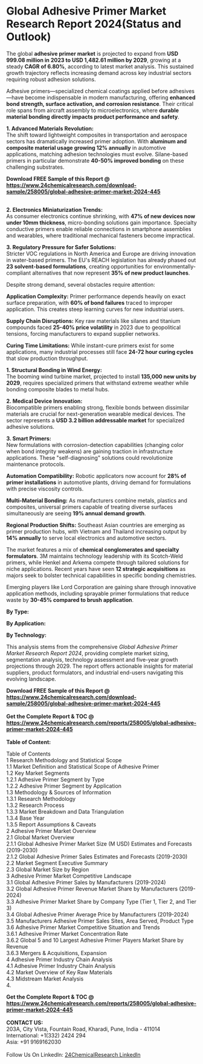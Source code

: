 <h1>Global Adhesive Primer Market Research Report 2024(Status and Outlook)</h1><p>The global <strong>adhesive primer market</strong> is projected to expand from <strong>USD 999.08 million in 2023 to USD 1,482.61 million by 2029</strong>, growing at a steady <strong>CAGR of 6.80%</strong>, according to latest market analysis. This sustained growth trajectory reflects increasing demand across key industrial sectors requiring robust adhesion solutions.</p><p>Adhesive primers—specialized chemical coatings applied before adhesives—have become indispensable in modern manufacturing, offering <strong>enhanced bond strength, surface activation, and corrosion resistance</strong>. Their critical role spans from aircraft assembly to microelectronics, where <strong>durable material bonding directly impacts product performance and safety</strong>.</p><p><strong>1. Advanced Materials Revolution:</strong><br>
The shift toward lightweight composites in transportation and aerospace sectors has dramatically increased primer adoption. With <strong>aluminum and composite material usage growing 12% annually</strong> in automotive applications, matching adhesion technologies must evolve. Silane-based primers in particular demonstrate <strong>40-50% improved bonding</strong> on these challenging substrates.</p><div><b>Download FREE Sample of this Report @ 
            <a href="https://www.24chemicalresearch.com/download-sample/258005/global-adhesive-primer-market-2024-445">
            https://www.24chemicalresearch.com/download-sample/258005/global-adhesive-primer-market-2024-445</a></b></div><br><p><strong>2. Electronics Miniaturization Trends:</strong><br>
As consumer electronics continue shrinking, with <strong>47% of new devices now under 10mm thickness</strong>, micro-bonding solutions gain importance. Specialty conductive primers enable reliable connections in smartphone assemblies and wearables, where traditional mechanical fasteners become impractical.</p><p><strong>3. Regulatory Pressure for Safer Solutions:</strong><br>
Stricter VOC regulations in North America and Europe are driving innovation in water-based primers. The EU's REACH legislation has already phased out <strong>23 solvent-based formulations</strong>, creating opportunities for environmentally-compliant alternatives that now represent <strong>35% of new product launches</strong>.</p><p>Despite strong demand, several obstacles require attention:</p><p><strong>Application Complexity:</strong> Primer performance depends heavily on exact surface preparation, with <strong>60% of bond failures</strong> traced to improper application. This creates steep learning curves for new industrial users.</p><p><strong>Supply Chain Disruptions:</strong> Key raw materials like silanes and titanium compounds faced <strong>25-40% price volatility</strong> in 2023 due to geopolitical tensions, forcing manufacturers to expand supplier networks.</p><p><strong>Curing Time Limitations:</strong> While instant-cure primers exist for some applications, many industrial processes still face <strong>24-72 hour curing cycles</strong> that slow production throughput.</p><p><strong>1. Structural Bonding in Wind Energy:</strong><br>
The booming wind turbine market, projected to install <strong>135,000 new units by 2029</strong>, requires specialized primers that withstand extreme weather while bonding composite blades to metal hubs.</p><p><strong>2. Medical Device Innovation:</strong><br>
Biocompatible primers enabling strong, flexible bonds between dissimilar materials are crucial for next-generation wearable medical devices. The sector represents a <strong>USD 3.2 billion addressable market</strong> for specialized adhesive solutions.</p><p><strong>3. Smart Primers:</strong><br>
New formulations with corrosion-detection capabilities (changing color when bond integrity weakens) are gaining traction in infrastructure applications. These "self-diagnosing" solutions could revolutionize maintenance protocols.</p><p><strong>Automation Compatibility:</strong> Robotic applicators now account for <strong>28% of primer installations</strong> in automotive plants, driving demand for formulations with precise viscosity controls.</p><p><strong>Multi-Material Bonding:</strong> As manufacturers combine metals, plastics and composites, universal primers capable of treating diverse surfaces simultaneously are seeing <strong>19% annual demand growth</strong>.</p><p><strong>Regional Production Shifts:</strong> Southeast Asian countries are emerging as primer production hubs, with Vietnam and Thailand increasing output by <strong>14% annually</strong> to serve local electronics and automotive sectors.</p><p>The market features a mix of <strong>chemical conglomerates and specialty formulators</strong>. 3M maintains technology leadership with its Scotch-Weld primers, while Henkel and Arkema compete through tailored solutions for niche applications. Recent years have seen <strong>12 strategic acquisitions</strong> as majors seek to bolster technical capabilities in specific bonding chemistries.</p><p>Emerging players like Lord Corporation are gaining share through innovative application methods, including sprayable primer formulations that reduce waste by <strong>30-45% compared to brush application</strong>.</p><p><strong>By Type:</strong></p><p><strong>By Application:</strong></p><p><strong>By Technology:</strong></p><p>This analysis stems from the comprehensive <em>Global Adhesive Primer Market Research Report 2024</em>, providing complete market sizing, segmentation analysis, technology assessment and five-year growth projections through 2029. The report offers actionable insights for material suppliers, product formulators, and industrial end-users navigating this evolving landscape.</p><div><b>Download FREE Sample of this Report @ 
            <a href="https://www.24chemicalresearch.com/download-sample/258005/global-adhesive-primer-market-2024-445">
            https://www.24chemicalresearch.com/download-sample/258005/global-adhesive-primer-market-2024-445</a></b></div><br><div><b>Get the Complete Report & TOC @ 
            <a href="https://www.24chemicalresearch.com/reports/258005/global-adhesive-primer-market-2024-445">
            https://www.24chemicalresearch.com/reports/258005/global-adhesive-primer-market-2024-445</a></b></div><br>
            <b>Table of Content:</b><p>Table of Contents<br />
1 Research Methodology and Statistical Scope<br />
1.1 Market Definition and Statistical Scope of Adhesive Primer<br />
1.2 Key Market Segments<br />
1.2.1 Adhesive Primer Segment by Type<br />
1.2.2 Adhesive Primer Segment by Application<br />
1.3 Methodology & Sources of Information<br />
1.3.1 Research Methodology<br />
1.3.2 Research Process<br />
1.3.3 Market Breakdown and Data Triangulation<br />
1.3.4 Base Year<br />
1.3.5 Report Assumptions & Caveats<br />
2 Adhesive Primer Market Overview<br />
2.1 Global Market Overview<br />
2.1.1 Global Adhesive Primer Market Size (M USD) Estimates and Forecasts (2019-2030)<br />
2.1.2 Global Adhesive Primer Sales Estimates and Forecasts (2019-2030)<br />
2.2 Market Segment Executive Summary<br />
2.3 Global Market Size by Region<br />
3 Adhesive Primer Market Competitive Landscape<br />
3.1 Global Adhesive Primer Sales by Manufacturers (2019-2024)<br />
3.2 Global Adhesive Primer Revenue Market Share by Manufacturers (2019-2024)<br />
3.3 Adhesive Primer Market Share by Company Type (Tier 1, Tier 2, and Tier 3)<br />
3.4 Global Adhesive Primer Average Price by Manufacturers (2019-2024)<br />
3.5 Manufacturers Adhesive Primer Sales Sites, Area Served, Product Type<br />
3.6 Adhesive Primer Market Competitive Situation and Trends<br />
3.6.1 Adhesive Primer Market Concentration Rate<br />
3.6.2 Global 5 and 10 Largest Adhesive Primer Players Market Share by Revenue<br />
3.6.3 Mergers & Acquisitions, Expansion<br />
4 Adhesive Primer Industry Chain Analysis<br />
4.1 Adhesive Primer Industry Chain Analysis<br />
4.2 Market Overview of Key Raw Materials<br />
4.3 Midstream Market Analysis<br />
4.</p><div><b>Get the Complete Report & TOC @ 
            <a href="https://www.24chemicalresearch.com/reports/258005/global-adhesive-primer-market-2024-445">
            https://www.24chemicalresearch.com/reports/258005/global-adhesive-primer-market-2024-445</a></b></div><br><b>CONTACT US:</b><br>
            203A, City Vista, Fountain Road, Kharadi, Pune, India - 411014<br>
            International: +1(332) 2424 294<br>
            Asia: +91 9169162030 <br><br>
            Follow Us On LinkedIn: <a href="https://www.linkedin.com/company/24chemicalresearch/">24ChemicalResearch LinkedIn</a>
